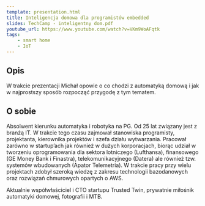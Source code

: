 ```yaml
---
template: presentation.html
title: Inteligencja domowa dla programistów embedded
slides: TechCamp - inteligentny dom.pdf
youtube_url: https://www.youtube.com/watch?v=VKm9WoAFqtk
tags:
    - smart home
    - IoT
---
```


## Opis

W trakcie prezentacji Michał opowie o co chodzi z automatyką domową i jak w najprostszy sposób rozpocząć przygodę z tym tematem.

## O sobie
Absolwent kierunku automatyka i robotyka na PG. Od 25 lat związany jest z branżą IT. W trakcie tego czasu zajmował stanowiska programisty, projektanta, kierownika projektów i szefa działu wytwarzania. Pracował zarówno w startup’ach jak również w dużych korporacjach, biorąc udział w tworzeniu oprogramowania dla sektora lotniczego (Lufthansa), finansowego (GE Money Bank i Finastra), telekomunikacyjnego (Datera) ale również tzw. systemów wbudowanych (Apator Telemetria). W trakcie pracy przy wielu projektach zdobył szeroką wiedzę z zakresu technologii bazodanowych oraz rozwiązań chmurowych opartych o AWS.

Aktualnie współwłaściciel i CTO startupu Trusted Twin, prywatnie miłośnik automatyki domowej, fotografii i MTB.